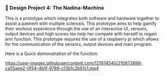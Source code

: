 ### 💪 Design Project 4: The Nadina-Machina

This is a prototype which integrates both software and hardware together to assist a pateient wtih multiple sclerosis. This prototype aims to help gamify their workout experience through the use of an interactive UI, sensors, output devices and high scores teo help her compete with herself to regain arm function. This prototype requires the use of a raspberry pi which allows for the communication of the sensors, output devices and main program.

Here is a Quick demonstration of the funciton:


https://user-images.githubusercontent.com/121974540/210873899-ca55aee2-0f54-4b1f-9789-c13b1c2b91c1.mp4
